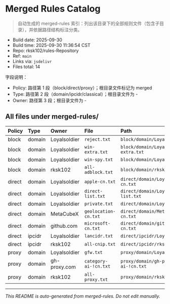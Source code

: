 # Merged Rules Catalog

> 自动生成的 merged-rules 索引：列出该目录下的全部规则文件（包含子目录），并依据路径结构标注分类。

- Build date: 2025-09-30
- Build time: 2025-09-30 11:36:54 CST
- Repo: rksk102/rules-Repository
- Ref: `main`
- Links via: `jsdelivr`
- Files total: 14

字段说明：
- Policy: 路径第 1 段（block/direct/proxy）；根目录文件标记为 merged
- Type: 路径第 2 段（domain/ipcidr/classical）；根目录文件为 -
- Owner: 路径第 3 段；根目录文件为 -

## All files under merged-rules/

| Policy | Type | Owner | File | Path | Link |
|:--|:--|:--|:--|:--|:--|
| block | domain | Loyalsoldier | `reject.txt` | `block/domain/Loyalsoldier/reject.txt` | [Open](https://cdn.jsdelivr.net/gh/rksk102/rules-Repository@main/merged-rules/block/domain/Loyalsoldier/reject.txt) |
| block | domain | Loyalsoldier | `win-extra.txt` | `block/domain/Loyalsoldier/win-extra.txt` | [Open](https://cdn.jsdelivr.net/gh/rksk102/rules-Repository@main/merged-rules/block/domain/Loyalsoldier/win-extra.txt) |
| block | domain | Loyalsoldier | `win-spy.txt` | `block/domain/Loyalsoldier/win-spy.txt` | [Open](https://cdn.jsdelivr.net/gh/rksk102/rules-Repository@main/merged-rules/block/domain/Loyalsoldier/win-spy.txt) |
| block | domain | rksk102 | `all-adblock.txt` | `block/domain/rksk102/all-adblock.txt` | [Open](https://cdn.jsdelivr.net/gh/rksk102/rules-Repository@main/merged-rules/block/domain/rksk102/all-adblock.txt) |
| direct | domain | Loyalsoldier | `apple-cn.txt` | `direct/domain/Loyalsoldier/apple-cn.txt` | [Open](https://cdn.jsdelivr.net/gh/rksk102/rules-Repository@main/merged-rules/direct/domain/Loyalsoldier/apple-cn.txt) |
| direct | domain | Loyalsoldier | `direct-list.txt` | `direct/domain/Loyalsoldier/direct-list.txt` | [Open](https://cdn.jsdelivr.net/gh/rksk102/rules-Repository@main/merged-rules/direct/domain/Loyalsoldier/direct-list.txt) |
| direct | domain | Loyalsoldier | `private.txt` | `direct/domain/Loyalsoldier/private.txt` | [Open](https://cdn.jsdelivr.net/gh/rksk102/rules-Repository@main/merged-rules/direct/domain/Loyalsoldier/private.txt) |
| direct | domain | MetaCubeX | `geolocation-cn.txt` | `direct/domain/MetaCubeX/geolocation-cn.txt` | [Open](https://cdn.jsdelivr.net/gh/rksk102/rules-Repository@main/merged-rules/direct/domain/MetaCubeX/geolocation-cn.txt) |
| direct | domain | github.com | `microsoft-cn.txt` | `direct/domain/github.com/microsoft-cn.txt` | [Open](https://cdn.jsdelivr.net/gh/rksk102/rules-Repository@main/merged-rules/direct/domain/github.com/microsoft-cn.txt) |
| direct | ipcidr | Loyalsoldier | `lancidr.txt` | `direct/ipcidr/Loyalsoldier/lancidr.txt` | [Open](https://cdn.jsdelivr.net/gh/rksk102/rules-Repository@main/merged-rules/direct/ipcidr/Loyalsoldier/lancidr.txt) |
| direct | ipcidr | rksk102 | `all-cnip.txt` | `direct/ipcidr/rksk102/all-cnip.txt` | [Open](https://cdn.jsdelivr.net/gh/rksk102/rules-Repository@main/merged-rules/direct/ipcidr/rksk102/all-cnip.txt) |
| proxy | domain | Loyalsoldier | `gfw.txt` | `proxy/domain/Loyalsoldier/gfw.txt` | [Open](https://cdn.jsdelivr.net/gh/rksk102/rules-Repository@main/merged-rules/proxy/domain/Loyalsoldier/gfw.txt) |
| proxy | domain | gh-proxy.com | `category-ai-!cn.txt` | `proxy/domain/gh-proxy.com/category-ai-!cn.txt` | [Open](https://cdn.jsdelivr.net/gh/rksk102/rules-Repository@main/merged-rules/proxy/domain/gh-proxy.com/category-ai-!cn.txt) |
| proxy | domain | rksk102 | `all-proxy.txt` | `proxy/domain/rksk102/all-proxy.txt` | [Open](https://cdn.jsdelivr.net/gh/rksk102/rules-Repository@main/merged-rules/proxy/domain/rksk102/all-proxy.txt) |

---
_This README is auto-generated from merged-rules. Do not edit manually._
